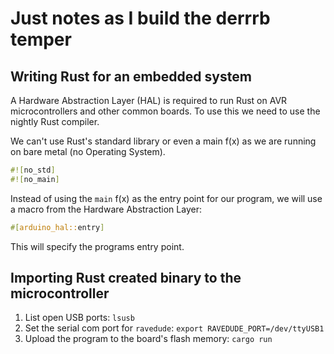 Just notes as I build the derrrb temper
===

Writing Rust for an embedded system
---
A Hardware Abstraction Layer (HAL) is required to run Rust on AVR microcontrollers
and other common boards. To use this we need to use the nightly Rust compiler.

We can't use Rust's standard library or even a main f(x) as we are running on bare metal (no Operating System).
```rust
#![no_std]
#![no_main]
```

Instead of using the `main` f(x) as the entry point for our program, we will use a macro from the Hardware Abstraction Layer:
```rust
#[arduino_hal::entry]
```
This will specify the programs entry point.




Importing Rust created binary to the microcontroller
---
1. List open USB ports: `lsusb`
2. Set the serial com port for `ravedude`: `export RAVEDUDE_PORT=/dev/ttyUSB1`
3. Upload the program to the board's flash memory: `cargo run`
